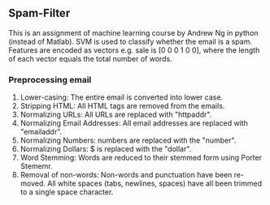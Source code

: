 ## Spam-Filter
This is an assignment of machine learning course by Andrew Ng in python (instead of Matlab).
SVM is used to classify whether the email is a spam.
Features are encoded as vectors e.g. sale is [0 0 0 1 0 0], where the length of each vector equals the total number of words.

### Preprocessing email
1. Lower-casing: The entire email is converted into lower case.
2. Stripping HTML: All HTML tags are removed from the emails.
3. Normalizing URLs: All URLs are replaced with "httpaddr".
4. Normalizing Email Addresses: All email addresses are replaced with "emailaddr".
5. Normalizing Numbers: numbers are replaced with the "number".
6. Normalizing Dollars: $ is replaced with the "dollar".
7. Word Stemming: Words are reduced to their stemmed form using Porter Stememr.
8. Removal of non-words: Non-words and punctuation have been re-
moved. All white spaces (tabs, newlines, spaces) have all been trimmed
to a single space character.
